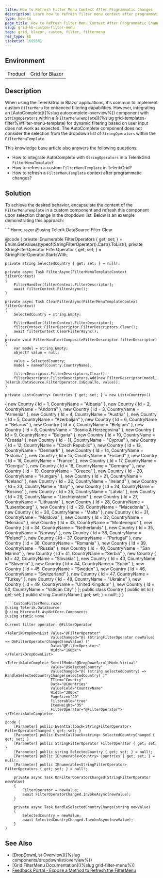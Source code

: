 ```yaml
---
title: How to Refresh Filter Menu Context After Programmatic Changes
description: Learn how to refresh filter menu context after programmatic changes with a custom component
type: how-to
page_title: How to Refresh Filter Menu Context After Programmatic Changes
slug: grid-kb-custom-filter-menu
tags: grid, blazor, custom, filter, filtermenu
res_type: kb
ticketid: 1669381
---
```


## Environment
<table>
    <tbody>
	    <tr>
	    	<td>Product</td>
	    	<td>Grid for Blazor</td>
	    </tr>
    </tbody>
</table>

## Description

When using the TelerikGrid in Blazor applications, it's common to implement custom `FilterMenu` for enhanced filtering capabilities. However, integrating an [AutoComplete]({%slug autocomplete-overview%}) component with `StringOperators` within a [`FilterMenuTemplate`]({%slug grid-templates-filter%}#filter-menu-template) for dynamic filtering based on user input does not work as expected. The AutoComplete component does not consider the selection from the dropdown list of `StringOperators` within the `FilterMenuTemplate`. 

This knowledge base article also answers the following questions:
- How to integrate AutoComplete with `StringOperators` in a TelerikGrid `FilterMenuTemplate`?
- How to refresh a custom `FilterMenuTemplate` in TelerikGrid?
- How to refresh a `FilterMenuTemplate` context after programmatic changes?

## Solution

To achieve the desired behavior, encapsulate the content of the `FilterMenuTemplate` in a custom component and refresh this component upon selection change in the dropdown list. Below is an example demonstrating this approach:

<div class="skip-repl"></div>
````Home.razor
@using Telerik.DataSource
<TelerikGrid Data="@Countries"
             FilterMode="GridFilterMode.FilterMenu"
             PageSize="25">
    <GridColumns>
        <GridColumn Field="@(nameof(Country.CountryName))">
            <FilterMenuTemplate>
                <CustomFilterMenu @bind-FilterOperator="@FilterOperator"
                                  @bind-SelectedCountry="@SelectedCountry"
                                  Countries="@Countries"
                                  FilterOperators="@FilterOperators" />
            </FilterMenuTemplate>
            <FilterMenuButtonsTemplate Context="filterContext">
                <TelerikButton OnClick="@(async _ => await FilterAsync(filterContext))" Class="k-button-solid-primary">Filter</TelerikButton>
                <TelerikButton OnClick="@(async _ => await ClearFilterAsync(filterContext))">Clear</TelerikButton>
            </FilterMenuButtonsTemplate>
        </GridColumn>
    </GridColumns>
</TelerikGrid>

@code {
    private IEnumerable<StringFilterOperator> FilterOperators { get; set; } = Enum.GetValues(typeof(StringFilterOperator)).Cast<StringFilterOperator>().ToList();
    private StringFilterOperator FilterOperator { get; set; } = StringFilterOperator.StartsWith;

    private string SelectedCountry { get; set; } = null!;

    private async Task FilterAsync(FilterMenuTemplateContext filterContext)
    {
        FilterHandler(filterContext.FilterDescriptor);
        await filterContext.FilterAsync();
    }

    private async Task ClearFilterAsync(FilterMenuTemplateContext filterContext)
    {
        SelectedCountry = string.Empty;

        FilterHandler(filterContext.FilterDescriptor);
        filterContext.FilterDescriptor.FilterDescriptors.Clear();
        await filterContext.ClearFilterAsync();
    }
    private void FilterHandler(CompositeFilterDescriptor filterDescriptor)
    {
        var model = string.Empty;
        object? value = null;

        value = SelectedCountry;
        model = nameof(Country.CountryName);

        filterDescriptor.FilterDescriptors.Clear();
        filterDescriptor.FilterDescriptors.Add(new FilterDescriptor(model, Telerik.DataSource.FilterOperator.IsEqualTo, value));
    }

    private List<Country> Countries { get; set; } = new List<Country>()
{
    new Country { Id = 1, CountryName = "Albania" },
    new Country { Id = 2, CountryName = "Andorra" },
    new Country { Id = 3, CountryName = "Armenia" },
    new Country { Id = 4, CountryName = "Austria" },
    new Country { Id = 5, CountryName = "Azerbaijan" },
    new Country { Id = 6, CountryName = "Belarus" },
    new Country { Id = 7, CountryName = "Belgium" },
    new Country { Id = 8, CountryName = "Bosnia & Herzegovina" },
    new Country { Id = 9, CountryName = "Bulgaria" },
    new Country { Id = 10, CountryName = "Croatia" },
    new Country { Id = 11, CountryName = "Cyprus" },
    new Country { Id = 12, CountryName = "Czech Republic" },
    new Country { Id = 13, CountryName = "Denmark" },
    new Country { Id = 14, CountryName = "Estonia" },
    new Country { Id = 15, CountryName = "Finland" },
    new Country { Id = 16, CountryName = "France" },
    new Country { Id = 17, CountryName = "Georgia" },
    new Country { Id = 18, CountryName = "Germany" },
    new Country { Id = 19, CountryName = "Greece" },
    new Country { Id = 20, CountryName = "Hungary" },
    new Country { Id = 21, CountryName = "Iceland" },
    new Country { Id = 22, CountryName = "Ireland" },
    new Country { Id = 23, CountryName = "Italy" },
    new Country { Id = 24, CountryName = "Kosovo" },
    new Country { Id = 25, CountryName = "Latvia" },
    new Country { Id = 26, CountryName = "Liechtenstein" },
    new Country { Id = 27, CountryName = "Lithuania" },
    new Country { Id = 28, CountryName = "Luxembourg" },
    new Country { Id = 29, CountryName = "Macedonia" },
    new Country { Id = 30, CountryName = "Malta" },
    new Country { Id = 31, CountryName = "Moldova" },
    new Country { Id = 32, CountryName = "Monaco" },
    new Country { Id = 33, CountryName = "Montenegro" },
    new Country { Id = 34, CountryName = "Netherlands" },
    new Country { Id = 35, CountryName = "Norway" },
    new Country { Id = 36, CountryName = "Poland" },
    new Country { Id = 37, CountryName = "Portugal" },
    new Country { Id = 38, CountryName = "Romania" },
    new Country { Id = 39, CountryName = "Russia" },
    new Country { Id = 40, CountryName = "San Marino" },
    new Country { Id = 41, CountryName = "Serbia" },
    new Country { Id = 42, CountryName = "Slovakia" },
    new Country { Id = 43, CountryName = "Slovenia" },
    new Country { Id = 44, CountryName = "Spain" },
    new Country { Id = 45, CountryName = "Sweden" },
    new Country { Id = 46, CountryName = "Switzerland" },
    new Country { Id = 47, CountryName = "Turkey" },
    new Country { Id = 48, CountryName = "Ukraine" },
    new Country { Id = 49, CountryName = "United Kingdom" },
    new Country { Id = 50, CountryName = "Vatican City" }
};
    public class Country
    {
        public int Id { get; set; }
        public string CountryName { get; set; } = null!;
    }
}
````
````CustomFilterMenu.razor
@using Telerik.DataSource
@using Microsoft.AspNetCore.Components
@using static Home

Current filter operator: @FilterOperator

<TelerikDropDownList Value="@FilterOperator"
                     ValueChanged="@( (StringFilterOperator newValue) => OnFilterOperatorChanged(newValue) )"
                     Data="@FilterOperators"
                     Width="160px">
</TelerikDropDownList>

<TelerikAutoComplete ScrollMode="@DropDownScrollMode.Virtual"
                     Value="@SelectedCountry"
                     ValueChanged="@( (string selectedCountry) => HandleSelectedCountryChange(selectedCountry) )"
                     TItem="Country"
                     Data="@Countries"
                     ValueField="CountryName"
                     Width="300px"
                     PageSize="20"
                     Filterable="true"
                     ItemHeight="35"
                     FilterOperator="@FilterOperator">
</TelerikAutoComplete>

@code {
    [Parameter] public EventCallback<StringFilterOperator> FilterOperatorChanged { get; set; }
    [Parameter] public EventCallback<string> SelectedCountryChanged { get; set; }
    [Parameter] public StringFilterOperator FilterOperator { get; set; }
    [Parameter] public string SelectedCountry { get; set; } = null!;
    [Parameter] public IEnumerable<Country> Countries { get; set; } = null!;
    [Parameter] public IEnumerable<StringFilterOperator> FilterOperators { get; set; } = null!;

    private async Task OnFilterOperatorChanged(StringFilterOperator newValue)
    {
        FilterOperator = newValue;
        await FilterOperatorChanged.InvokeAsync(newValue);
    }

    private async Task HandleSelectedCountryChange(string newValue)
    {
        SelectedCountry = newValue;
        await SelectedCountryChanged.InvokeAsync(newValue);
    }
}
````

## See Also

- [DropDownList Overview]({%slug components/dropdownlist/overview%})
- [Grid FilterMenu Documentation]({%slug grid-filter-menu%})
- [Feedback Portal - Expose a Method to Refresh the FilterMenu](https://feedback.telerik.com/blazor/1584289-expose-a-method-to-refresh-the-filtermenu-from-the-code)
